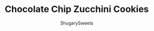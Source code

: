 ---
layout: ../../layouts/MarkdownPostLayout.astro
title: Chocolate Chip Zucchini Cookies
author: ShugarySweets
pubDate: 2021-09-29
description: "Turn your garden harvest into cookies! These Chocolate Chip Zucchini Cookies are perfectly chewy, with oats and a hint of fall spices. With plenty of semi-sweet morsels, this recipe can turn anyone into a zucchini fan."
image_url: https://www.shugarysweets.com/wp-content/uploads/2022/06/chocolate-chip-zucchini-cookies-facebook.jpg
tags: ["Cookies","American"]
calories: 226
protein: 3
carbohydrates: 30
fats: 11
fiber: 2
ingredients: ["1 cup unsalted butter, melted","1 ½ cups dark brown sugar, packed","2 large eggs","2 teaspoons vanilla extract","1 ¾ cups all-purpose flour","1 ½ teaspoons cinnamon","¼ teaspoon ginger","¼ teaspoon nutmeg","1 teaspoon baking powder","1 teaspoon kosher salt","1 Tablespoon cornstarch","3 cups old fashioned oats","1 ½ cups finely shredded zucchini","2 cups semi-sweet chocolate chips, divided"]
serves: 28
time: "1 hour 27 minutes"
prepTime: "15 minutes"
instructions: ["In a large bowl, combine butter and brown sugar together with a hand mixer on high speed for about 2 minutes. Scrape the sides of the bowl as needed. Add the eggs and vanilla and beat for another minute.","Add the flour, cinnamon, ginger, nutmeg, baking powder, salt, and cornstarch to the bowl and beat on low, just until combined. Add in the old-fashioned oats and combine on low speed. Fold in the shredded zucchini and 1 1/2 cup chocolate chips.","Cover the dough with plastic wrap and refrigerate for at least 1 hour.","Preheat oven to 350℉. Line a baking sheet with parchment paper. Set aside.","Drop cookie dough by about 2-3 Tablespoons of dough onto the baking sheet. Press a few of the remaining chocolate chips into the tops of each cookie.","Bake for 11-13 minutes. Don’t overbake. The edges will start to brown first. The middle of the cookie may seem like it’s underbaked, but it will continue to bake when it’s taken out of the oven."]
nutrition: ["226 calories","30 grams carbohydrates","31 milligrams cholesterol","11 grams fat","2 grams fiber","3 grams protein","7 grams saturated fat","74 milligrams sodium","17 grams sugar","0 grams trans fat","4 grams unsaturated fat"]
---